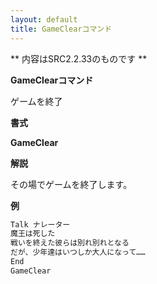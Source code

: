 ```yaml
---
layout: default
title: GameClearコマンド
---
```

** 内容はSRC2.2.33のものです **

**GameClearコマンド**

ゲームを終了

**書式**

**GameClear**

**解説**

その場でゲームを終了します。

**例**
```sh
Talk ナレーター
魔王は死した
戦いを終えた彼らは別れ別れとなる
だが、少年達はいつしか大人になって……
End
GameClear
```

